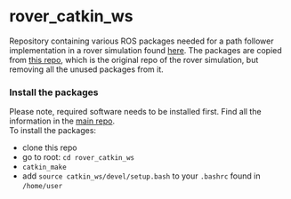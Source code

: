 # rover_catkin_ws

Repository containing various ROS packages needed for a path follower implementation in a rover simulation found [here](https://github.com/ljacqueroud/gym-gazebo). The packages are copied from [this repo](https://github.com/EPFLXplore/main_NAV_ws), which is the original repo of the rover simulation, but removing all the unused packages from it.

### Install the packages

Please note, required software needs to be installed first. Find all the information in the [main repo](https://github.com/ljacqueroud/gym-gazebo).\
To install the packages:
- clone this repo
- go to root: `cd rover_catkin_ws`
- `catkin_make`
- add `source catkin_ws/devel/setup.bash` to your `.bashrc` found in `/home/user`
